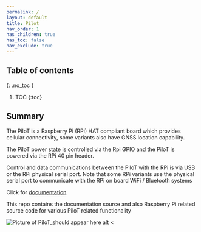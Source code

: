 ```yaml
---
permalink: /
layout: default
title: Pilot
nav_order: 1
has_children: true
has_toc: false
nav_exclude: true
---
```


## Table of contents
{: .no_toc  }

1. TOC
{:toc}


## Summary

The PiloT is a Raspberry Pi \(RPi\) HAT compliant board which provides cellular
 connectivity, some variants also have GNSS location capability.

The PiloT power state is controlled via the Rpi GPIO and the PiloT is powered
 via the RPi 40 pin header.

Control and data communications between the PiloT with the RPi is via USB or
 the RPi physical serial port. Note that some RPi variants use the physical serial port to communicate with the RPi on board WiFi / Bluetooth systems 

Click for [documentation](https://johnofleek.github.io/PiloT)

This repo contains the documentation source and also Raspberry Pi related source code for various PiloT related functionality 


![Picture of PiloT_should appear here alt <](./images/PilotPCA.png "PiloT")


